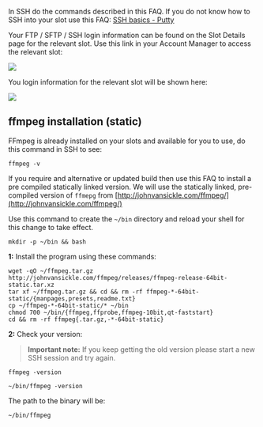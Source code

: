 
In SSH do the commands described in this FAQ. If you do not know how to SSH into your slot use this FAQ: [SSH basics - Putty](https://www.feralhosting.com/faq/view?question=12)

Your FTP / SFTP / SSH login information can be found on the Slot Details page for the relevant slot. Use this link in your Account Manager to access the relevant slot:

![](https://raw.github.com/feralhosting/feralfilehosting/master/Feral%20Wiki/0%20Generic/slot_detail_link.png)

You login information for the relevant slot will be shown here:

![](https://raw.github.com/feralhosting/feralfilehosting/master/Feral%20Wiki/0%20Generic/slot_detail_ssh.png)

ffmpeg installation (static)
---

FFmpeg is already installed on your slots and available for you to use, do this command in SSH to see:

~~~
ffmpeg -v
~~~

If you require and alternative or updated build then use this FAQ to install a pre compiled statically linked version. We will use the statically linked, pre-compiled version of `ffmepg` from [http://johnvansickle.com/ffmpeg/](http://johnvansickle.com/ffmpeg/)

Use this command to create the `~/bin` directory and reload your shell for this change to take effect.

~~~
mkdir -p ~/bin && bash
~~~

**1:** Install the program using these commands:

~~~
wget -qO ~/ffmpeg.tar.gz http://johnvansickle.com/ffmpeg/releases/ffmpeg-release-64bit-static.tar.xz
tar xf ~/ffmpeg.tar.gz && cd && rm -rf ffmpeg-*-64bit-static/{manpages,presets,readme.txt}
cp ~/ffmpeg-*-64bit-static/* ~/bin
chmod 700 ~/bin/{ffmpeg,ffprobe,ffmpeg-10bit,qt-faststart}
cd && rm -rf ffmpeg{.tar.gz,-*-64bit-static}
~~~

**2:** Check your version:

> **Important note:** If you keep getting the old version please start a new SSH session and try again.

~~~
ffmpeg -version
~~~

~~~
~/bin/ffmpeg -version
~~~


The path to the binary will be:

~~~
~/bin/ffmpeg
~~~



